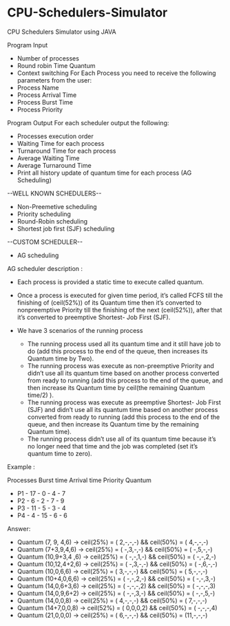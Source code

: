 # CPU-Schedulers-Simulator
CPU Schedulers Simulator using JAVA

Program Input
- Number of processes
- Round robin Time Quantum
- Context switching
For Each Process you need to receive the following parameters from the user:
- Process Name
- Process Arrival Time
- Process Burst Time
- Process Priority

Program Output
For each scheduler output the following:
- Processes execution order
- Waiting Time for each process
- Turnaround Time for each process
- Average Waiting Time
- Average Turnaround Time
- Print all history update of quantum time for each process (AG Scheduling)


--WELL KNOWN SCHEDULERS--
- Non-Preemetive scheduling
- Priority scheduling
- Round-Robin scheduling
- Shortest job first (SJF) scheduling

--CUSTOM SCHEDULER--
- AG scheduling

AG scheduler description :
- Each process is provided a static time to execute called quantum.

- Once a process is executed for given time period, it’s called FCFS till the
finishing of (ceil(52%)) of its Quantum time then it’s converted to nonpreemptive
Priority till the finishing of the next (ceil(52%)), after that it’s
converted to preemptive Shortest- Job First (SJF).

- We have 3 scenarios of the running process
  - The running process used all its quantum time and it still have job to do (add this process to the end of the queue, then increases its Quantum time by Two).
  - The running process was execute as non-preemptive Priority and didn’t use all its quantum time based on another process converted from ready to running (add this process to the end of the queue, and then increase its Quantum time by ceil(the remaining Quantum time/2) ).
  - The running process was execute as preemptive Shortest- Job First (SJF) and didn’t use all its quantum time based on another process converted from ready to running (add this process to the end of the queue, and then increase its Quantum time by the remaining Quantum time).
  - The running process didn’t use all of its quantum time because it’s no longer need that time and the job was completed (set it’s quantum time to zero).

Example :

Processes Burst time Arrival time Priority Quantum
-  P1         - 17         - 0         - 4       - 7
-  P2         - 6          - 2         - 7       - 9
-  P3         - 11         - 5         - 3       - 4
-  P4         - 4          - 15        - 6       - 6
  
  Answer:
- Quantum (7, 9, 4,6) -> ceil(25%) = ( 2,-,-,-) && ceil(50%) = ( 4,-,-,-)
- Quantum (7+3,9,4,6) -> ceil(25%) = ( -,3,-,-) && ceil(50%) = ( -,5,-,-)
- Quantum (10,9+3,4 ,6) -> ceil(25%) = ( -,-,1,-) && ceil(50%) = ( -,-,2,-)
- Quantum (10,12,4+2,6) -> ceil(25%) = ( -,3,-,-) && ceil(50%) = ( -,6,-,-)
- Quantum (10,0,6,6) -> ceil(25%) = ( 3,-,-,-) && ceil(50%) = ( 5,-,-,-)
- Quantum (10+4,0,6,6) -> ceil(25%) = ( -,-,2,-) && ceil(50%) = ( -,-,3,-)
- Quantum (14,0,6+3,6) -> ceil(25%) = ( -,-,-,2) && ceil(50%) = ( -,-,-,3)
- Quantum (14,0,9,6+2) -> ceil(25%) = ( -,-,3,-) && ceil(50%) = ( -,-,5,-)
- Quantum (14,0,0,8) -> ceil(25%) = ( 4,-,-,-) && ceil(50%) = ( 7,-,-,-)
- Quantum (14+7,0,0,8) -> ceil(52%) = ( 0,0,0,2) && ceil(50%) = ( -,-,-,4)
- Quantum (21,0,0,0) -> ceil(25%) = ( 6,-,-,-) && ceil(50%) = (11,-,-,-)
